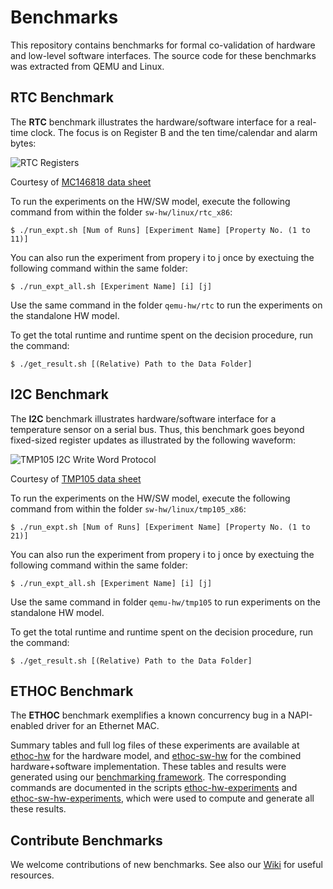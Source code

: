 # Benchmarks

This repository contains benchmarks for formal co-validation of hardware and
low-level software interfaces. The source code for these benchmarks was
extracted from QEMU and Linux.

## RTC Benchmark

The __RTC__ benchmark illustrates the hardware/software interface for a
real-time clock. The focus is on Register B and the ten time/calendar and alarm
bytes:

![RTC Registers][rtc-registers]

Courtesy of [MC146818 data sheet][rtc-datasheet]

To run the experiments on the HW/SW model, execute the following command from
within the folder `sw-hw/linux/rtc_x86`: 

    $ ./run_expt.sh [Num of Runs] [Experiment Name] [Property No. (1 to 11)]

You can also run the experiment from propery i to j once by exectuing the 
following command within the same folder:

    $ ./run_expt_all.sh [Experiment Name] [i] [j] 

Use the same command in the folder `qemu-hw/rtc` to run the experiments on the
standalone HW model.

To get the total runtime and runtime spent on the decision procedure, run
the command:

    $ ./get_result.sh [(Relative) Path to the Data Folder]

## I2C Benchmark

The __I2C__ benchmark illustrates hardware/software interface for a temperature
sensor on a serial bus. Thus, this benchmark goes beyond fixed-sized register
updates as illustrated by the following waveform:

![TMP105 I2C Write Word Protocol][tmp105-i2c-word-write]

Courtesy of [TMP105 data sheet][tmp105-datasheet]

To run the experiments on the HW/SW model, execute the following command
from within the folder `sw-hw/linux/tmp105_x86`:

    $ ./run_expt.sh [Num of Runs] [Experiment Name] [Property No. (1 to 21)]

You can also run the experiment from propery i to j once by exectuing the 
following command within the same folder:

    $ ./run_expt_all.sh [Experiment Name] [i] [j]

Use the same command in folder `qemu-hw/tmp105` to run experiments on the
standalone HW model.

To get the total runtime and runtime spent on the decision procedure, run
the command:

    $ ./get_result.sh [(Relative) Path to the Data Folder]

## ETHOC Benchmark

The __ETHOC__ benchmark exemplifies a known concurrency bug in a NAPI-enabled
driver for an Ethernet MAC.

Summary tables and full log files of these experiments are available at
[ethoc-hw] for the hardware model, and [ethoc-sw-hw] for the combined
hardware+software implementation. These tables and results were generated using
our [benchmarking framework][cpbm]. The corresponding commands are documented in
the scripts [ethoc-hw-experiments] and [ethoc-sw-hw-experiments], which were
used to compute and generate all these results.

## Contribute Benchmarks

We welcome contributions of new benchmarks. See also our [Wiki][wiki] for
useful resources.

[rtc-registers]: https://raw.github.com/ahorn/benchmarks/master/doc/rtc/rtc_registers.jpg
[rtc-datasheet]: http://www.freescale.com/files/microcontrollers/doc/data_sheet/MC146818.pdf
[tmp105-datasheet]: http://www.ti.com/lit/ds/symlink/tmp105.pdf
[tmp105-i2c-word-write]: https://raw.github.com/ahorn/benchmarks/master/doc/i2c/tmp105-i2c-word-write.jpg
[ethoc-hw]: http://htmlpreview.github.com/?https://github.com/ahorn/benchmarks/master/doc/ethoc/ethoc-hw.web/index.html
[ethoc-sw-hw]: http://htmlpreview.github.com/?https://github.com/ahorn/benchmarks/master/doc/ethoc/ethoc-sw-hw.web/index.html
[ethoc-hw-experiments]: https://github.com/ahorn/benchmarks/blob/master/qemu-hw/ethoc/experiments.sh
[ethoc-sw-hw-experiments]: https://github.com/ahorn/benchmarks/blob/master/sw-hw/linux/ethoc/experiments.sh
[cpbm]: http://www.cprover.org/software/benchmarks/
[wiki]: https://github.com/ahorn/benchmarks/wiki/_pages
